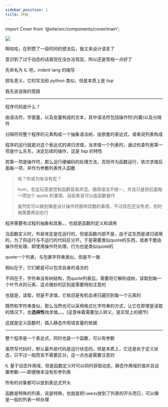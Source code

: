 ```yaml
---
sidebar_position: 1
title: 开始
---
```


import Cover from '@site/src/components/cover/main';

![](https://s2.loli.net/2022/10/23/qvgBXAlaGi4rPw7.jpg)

啊哈哈，在积攒了一段时间的想法后，我又来设计语言了

意识到了过于动态的话我现在没办法驾驭，所以还是常规一点好了

先命名为 IL 吧，indent lang 的缩写

顾名思义，它的写法和 python 类似，但是本质上是 lisp

我先说说我的思路

---

程序代码是什么？

由语法符，字面量，以及变量构成的文本，其中语法符包括操作符(内置)以及分隔符

分隔符将整个程序的元素构成一个抽象语法树，由嵌套的表达式，或者说列表构成

程序的运行就是对这个表达式的递归求值，当求值一个列表时，通过检查列表第一项是什么东东，决定后续的操作，这是 lisp 的特性

若第一项是操作符，那么运行硬编码的处理方法，否则作为函数运行，依次求值后面每一项，并作为参数列表传入函数

> 啥？你说为啥没有宏？
>
> hum，宏这玩意感觉和函数容易弄混，搞得语法不统一，并且只是把后面每一项加个 quote 的事情，目前来说可以由函数替代
>
> 虽然宏可以做到像是设计操作符那样炫酷的事情，不过现在还没考虑，到时候需要再加也行

程序需要有过程的抽象和具象，，也就是函数的定义和调用

当函数定义时，外层肯定是在运行的，但是函数内部不是，由于这东西是递归调用的，为了将运行与不运行的代码区分开，于是需要类似quote的东西，或者干脆由操作符处理，即使用操作符处理，行为也是类似quote的

quote一个列表，与包裹字符串类似，但是不一致

相似在于，它们都是可以包含自身的语法的

不同在于，字符串没有树结构，而quote列表后，需要将它解析成树，读取到每一个叶节点的元素，这点微妙的区别是需要特别注意的

也就是，读取，但是不求值，它依旧是有机会递归遍历到每一个元素的

既然和字符串类似，那么当然也可以采用格式化字符串的方式，让它在即使是读取的情况下，也**选择性**地求值。。。(这意味着需要加入转义，是实现上的细节)

这就是定义函数时，插入静态作用域变量的依据

---

整个程序是一个表达式，同时也是一个函数，可以有参数

虽然写代码时，默认最外层代码是运行状态的，但是本质上，它还是处于定义状态，只不过一般而言不需要区分，这一点也是需要注意的

IL 基于动态作用域，但是函数定义时可以同时获取动态，静态作用域的值并且设置参数——即便根本没有形参列表

所有的对象都可以放到表达式开头

函数是特殊的列表，说是特殊，也就是把`lambda`放到了列表的开头而已，可以像是一般的列表一样处理